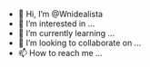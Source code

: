 - 👋 Hi, I’m @Wnidealista
- 👀 I’m interested in ...
- 🌱 I’m currently learning ...
- 💞️ I’m looking to collaborate on ...
- 📫 How to reach me ...

<!---
Wnidealista/Wnidealista is a ✨ special ✨ repository because its `README.md` (this file) appears on your GitHub profile.
You can click the Preview link to take a look at your changes.
--->
